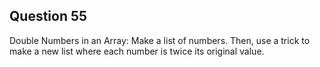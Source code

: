 ## Question 55
Double Numbers in an Array: Make a list of numbers. Then, use a trick to make a new list where each number is twice its original value.